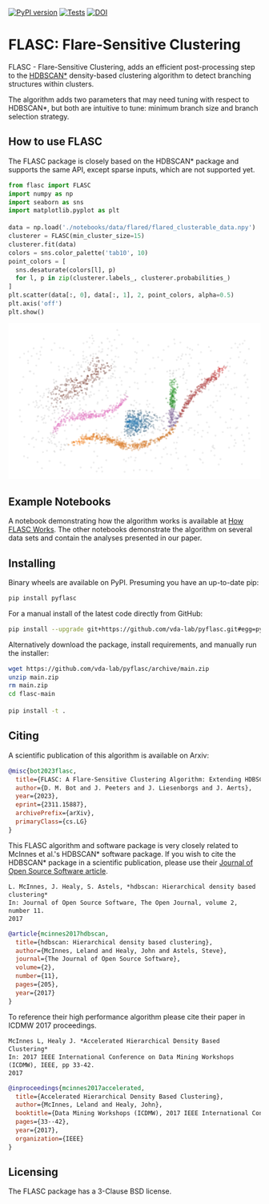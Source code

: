 [![PyPI version](https://badge.fury.io/py/pyflasc.svg)](https://badge.fury.io/py/pyflasc)
[![Tests](https://github.com/vda-lab/pyflasc/actions/workflows/Wheels.yml/badge.svg?branch=main)](https://github.com/vda-lab/pyflasc/actions/workflows/Wheels.yml)
[![DOI](https://zenodo.org/badge/650995702.svg)](https://zenodo.org/doi/10.5281/zenodo.13326222)

# FLASC: Flare-Sensitive Clustering

FLASC - Flare-Sensitive Clustering, adds an efficient post-processing step to
the [HDBSCAN\*](https://github.com/scikit-learn-contrib/hdbscan) density-based
clustering algorithm to detect branching structures within clusters.

The algorithm adds two parameters that may need tuning with respect to
HDBSCAN\*, but both are intuitive to tune: minimum branch size and branch
selection strategy.

## How to use FLASC

The FLASC package is closely based on the HDBSCAN* package and supports the same
API, except sparse inputs, which are not supported yet.

```python
from flasc import FLASC
import numpy as np
import seaborn as sns
import matplotlib.pyplot as plt

data = np.load('./notebooks/data/flared/flared_clusterable_data.npy')
clusterer = FLASC(min_cluster_size=15)
clusterer.fit(data)
colors = sns.color_palette('tab10', 10)
point_colors = [
  sns.desaturate(colors[l], p)
  for l, p in zip(clusterer.labels_, clusterer.probabilities_)
]
plt.scatter(data[:, 0], data[:, 1], 2, point_colors, alpha=0.5)
plt.axis('off')
plt.show()
```

![Example point cloud](docs/_static/example.png)

## Example Notebooks

A notebook demonstrating how the algorithm works is available at [How FLASC
Works](https://nbviewer.org/github/vda-lab/pyflasc/blob/master/notebooks/How%20FLASC%20Works.ipynb).
The other notebooks demonstrate the algorithm on several data sets and contain
the analyses presented in our paper.

## Installing

Binary wheels are available on PyPI. Presuming you have an up-to-date pip:

```bash
pip install pyflasc
```
For a manual install of the latest code directly from GitHub:

```bash
pip install --upgrade git+https://github.com/vda-lab/pyflasc.git#egg=pyflasc
```

Alternatively download the package, install requirements, and manually run the
installer:

```bash
wget https://github.com/vda-lab/pyflasc/archive/main.zip
unzip main.zip
rm main.zip
cd flasc-main

pip install -t .
```

## Citing

A scientific publication of this algorithm is available on Arxiv:

```bibtex
@misc{bot2023flasc,
  title={FLASC: A Flare-Sensitive Clustering Algorithm: Extending HDBSCAN* for Detecting Branches in Clusters}, 
  author={D. M. Bot and J. Peeters and J. Liesenborgs and J. Aerts},
  year={2023},
  eprint={2311.15887},
  archivePrefix={arXiv},
  primaryClass={cs.LG}
}
```

This FLASC algorithm and software package is very closely related to McInnes et
al.'s HDBSCAN\* software package. If you wish to cite the HDBSCAN\* package in a
scientific publication, please use their [Journal of Open Source Software
article](http://joss.theoj.org/papers/10.21105/joss.00205).

    L. McInnes, J. Healy, S. Astels, *hdbscan: Hierarchical density based clustering*
    In: Journal of Open Source Software, The Open Journal, volume 2, number 11.
    2017

```bibtex
@article{mcinnes2017hdbscan,
  title={hdbscan: Hierarchical density based clustering},
  author={McInnes, Leland and Healy, John and Astels, Steve},
  journal={The Journal of Open Source Software},
  volume={2},
  number={11},
  pages={205},
  year={2017}
}
```

To reference their high performance algorithm please cite their paper in ICDMW
2017 proceedings.

    McInnes L, Healy J. *Accelerated Hierarchical Density Based Clustering*
    In: 2017 IEEE International Conference on Data Mining Workshops (ICDMW), IEEE, pp 33-42.
    2017

```bibtex
@inproceedings{mcinnes2017accelerated,
  title={Accelerated Hierarchical Density Based Clustering},
  author={McInnes, Leland and Healy, John},
  booktitle={Data Mining Workshops (ICDMW), 2017 IEEE International Conference on},
  pages={33--42},
  year={2017},
  organization={IEEE}
}
```

## Licensing

The FLASC package has a 3-Clause BSD license.
